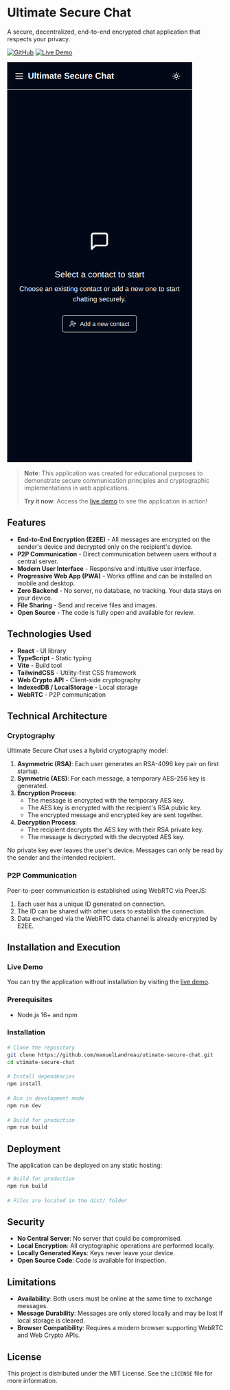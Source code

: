 # Ultimate Secure Chat

A secure, decentralized, end-to-end encrypted chat application that respects your privacy.

[![GitHub](https://img.shields.io/badge/GitHub-Repository-blue?logo=github)](https://github.com/manuelLandreau/utimate-secure-chat)
[![Live Demo](https://img.shields.io/badge/Live-Demo-green?logo=web)](https://manuellandreau.github.io/ultimate-secure-chat)

![Application Screenshot](./screenshot.png)

> **Note**: This application was created for educational purposes to demonstrate secure communication principles and cryptographic implementations in web applications.
>
> **Try it now**: Access the [live demo](https://utimate-secure-chat.vercel.app) to see the application in action!

## Features

- **End-to-End Encryption (E2EE)** - All messages are encrypted on the sender's device and decrypted only on the recipient's device.
- **P2P Communication** - Direct communication between users without a central server.
- **Modern User Interface** - Responsive and intuitive user interface.
- **Progressive Web App (PWA)** - Works offline and can be installed on mobile and desktop.
- **Zero Backend** - No server, no database, no tracking. Your data stays on your device.
- **File Sharing** - Send and receive files and images.
- **Open Source** - The code is fully open and available for review.

## Technologies Used

- **React** - UI library
- **TypeScript** - Static typing
- **Vite** - Build tool
- **TailwindCSS** - Utility-first CSS framework
- **Web Crypto API** - Client-side cryptography
- **IndexedDB / LocalStorage** - Local storage
- **WebRTC** - P2P communication

## Technical Architecture

### Cryptography

Ultimate Secure Chat uses a hybrid cryptography model:

1. **Asymmetric (RSA)**: Each user generates an RSA-4096 key pair on first startup.
2. **Symmetric (AES)**: For each message, a temporary AES-256 key is generated.
3. **Encryption Process**:
   - The message is encrypted with the temporary AES key.
   - The AES key is encrypted with the recipient's RSA public key.
   - The encrypted message and encrypted key are sent together.
4. **Decryption Process**:
   - The recipient decrypts the AES key with their RSA private key.
   - The message is decrypted with the decrypted AES key.

No private key ever leaves the user's device. Messages can only be read by the sender and the intended recipient.

### P2P Communication

Peer-to-peer communication is established using WebRTC via PeerJS:

1. Each user has a unique ID generated on connection.
2. The ID can be shared with other users to establish the connection.
3. Data exchanged via the WebRTC data channel is already encrypted by E2EE.

## Installation and Execution

### Live Demo

You can try the application without installation by visiting the [live demo](https://utimate-secure-chat.vercel.app).

### Prerequisites

- Node.js 16+ and npm

### Installation

```bash
# Clone the repository
git clone https://github.com/manuelLandreau/utimate-secure-chat.git
cd utimate-secure-chat

# Install dependencies
npm install

# Run in development mode
npm run dev

# Build for production
npm run build
```

## Deployment

The application can be deployed on any static hosting:

```bash
# Build for production
npm run build

# Files are located in the dist/ folder
```

## Security

- **No Central Server**: No server that could be compromised.
- **Local Encryption**: All cryptographic operations are performed locally.
- **Locally Generated Keys**: Keys never leave your device.
- **Open Source Code**: Code is available for inspection.

## Limitations

- **Availability**: Both users must be online at the same time to exchange messages.
- **Message Durability**: Messages are only stored locally and may be lost if local storage is cleared.
- **Browser Compatibility**: Requires a modern browser supporting WebRTC and Web Crypto APIs.

## License

This project is distributed under the MIT License. See the `LICENSE` file for more information.
